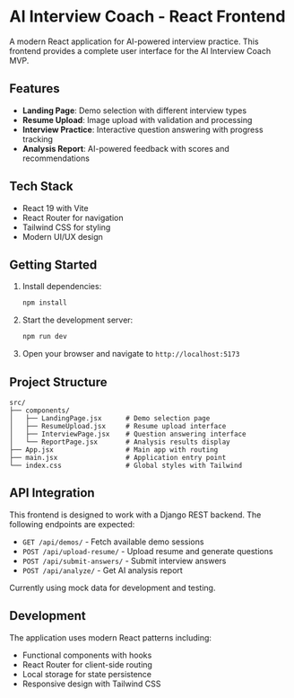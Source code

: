 # AI Interview Coach - React Frontend

A modern React application for AI-powered interview practice. This frontend provides a complete user interface for the AI Interview Coach MVP.

## Features

- **Landing Page**: Demo selection with different interview types
- **Resume Upload**: Image upload with validation and processing
- **Interview Practice**: Interactive question answering with progress tracking
- **Analysis Report**: AI-powered feedback with scores and recommendations

## Tech Stack

- React 19 with Vite
- React Router for navigation
- Tailwind CSS for styling
- Modern UI/UX design

## Getting Started

1. Install dependencies:
   ```bash
   npm install
   ```

2. Start the development server:
   ```bash
   npm run dev
   ```

3. Open your browser and navigate to `http://localhost:5173`

## Project Structure

```
src/
├── components/
│   ├── LandingPage.jsx      # Demo selection page
│   ├── ResumeUpload.jsx     # Resume upload interface
│   ├── InterviewPage.jsx    # Question answering interface
│   └── ReportPage.jsx       # Analysis results display
├── App.jsx                  # Main app with routing
├── main.jsx                 # Application entry point
└── index.css                # Global styles with Tailwind
```

## API Integration

This frontend is designed to work with a Django REST backend. The following endpoints are expected:

- `GET /api/demos/` - Fetch available demo sessions
- `POST /api/upload-resume/` - Upload resume and generate questions
- `POST /api/submit-answers/` - Submit interview answers
- `POST /api/analyze/` - Get AI analysis report

Currently using mock data for development and testing.

## Development

The application uses modern React patterns including:
- Functional components with hooks
- React Router for client-side routing
- Local storage for state persistence
- Responsive design with Tailwind CSS
